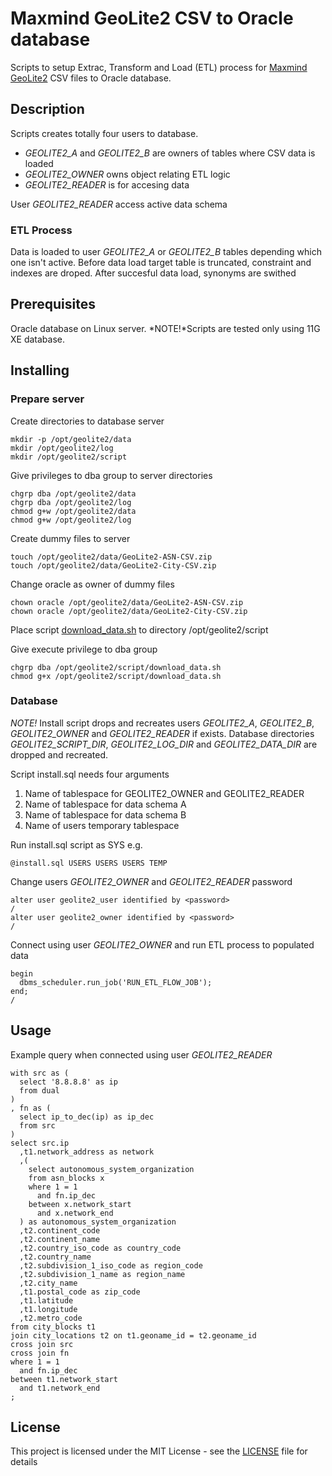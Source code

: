 # Maxmind GeoLite2 CSV to Oracle database
Scripts to setup Extrac, Transform and Load (ETL) process for [Maxmind](https://twitter.com/maxmind) [GeoLite2](https://dev.maxmind.com/geoip/geoip2/geolite2/) CSV files to Oracle database. 

## Description
Scripts creates totally four users to database.
+ _GEOLITE2_A_ and _GEOLITE2_B_ are owners of tables where CSV data is loaded
+ _GEOLITE2_OWNER_ owns object relating ETL logic
+ _GEOLITE2_READER_ is for accesing data

User _GEOLITE2_READER_ access active data schema 
### ETL Process
Data is loaded to user _GEOLITE2_A_ or _GEOLITE2_B_ tables depending which one isn't active.
Before data load target table is truncated, constraint and indexes are droped.
After succesful data load, synonyms are swithed

## Prerequisites
Oracle database on Linux server. 
*NOTE!*Scripts are tested only using 11G XE database.
## Installing
### Prepare server
Create directories to database server
```
mkdir -p /opt/geolite2/data
mkdir /opt/geolite2/log
mkdir /opt/geolite2/script
```
Give privileges to dba group to server directories
```
chgrp dba /opt/geolite2/data
chgrp dba /opt/geolite2/log
chmod g+w /opt/geolite2/data
chmod g+w /opt/geolite2/log
```
Create dummy files to server
```
touch /opt/geolite2/data/GeoLite2-ASN-CSV.zip
touch /opt/geolite2/data/GeoLite2-City-CSV.zip
```
Change oracle as owner of dummy files
```
chown oracle /opt/geolite2/data/GeoLite2-ASN-CSV.zip
chown oracle /opt/geolite2/data/GeoLite2-City-CSV.zip
```
Place script [download_data.sh](server/download_data.sh) to directory /opt/geolite2/script

Give execute privilege to dba group
```
chgrp dba /opt/geolite2/script/download_data.sh
chmod g+x /opt/geolite2/script/download_data.sh
```
### Database
*NOTE!*
Install script drops and recreates users _GEOLITE2_A_, _GEOLITE2_B_, _GEOLITE2_OWNER_ and _GEOLITE2_READER_ if exists. 
Database directories _GEOLITE2_SCRIPT_DIR_, _GEOLITE2_LOG_DIR_ and _GEOLITE2_DATA_DIR_ are dropped and recreated.

Script install.sql needs four arguments
1. Name of tablespace for GEOLITE2_OWNER and GEOLITE2_READER
2. Name of tablespace for data schema A
3. Name of tablespace for data schema B
4. Name of users temporary tablespace

Run install.sql script as SYS e.g.
```
@install.sql USERS USERS USERS TEMP
```
Change users _GEOLITE2_OWNER_ and _GEOLITE2_READER_ password
```
alter user geolite2_user identified by <password>
/
alter user geolite2_owner identified by <password>
/
```
Connect using user _GEOLITE2_OWNER_ and run ETL process to populated data
```
begin
  dbms_scheduler.run_job('RUN_ETL_FLOW_JOB');
end;
/
```
## Usage
Example query when connected using user _GEOLITE2_READER_
```
with src as (
  select '8.8.8.8' as ip
  from dual
)
, fn as (
  select ip_to_dec(ip) as ip_dec 
  from src
)
select src.ip
  ,t1.network_address as network
  ,(
    select autonomous_system_organization
    from asn_blocks x
    where 1 = 1
      and fn.ip_dec
    between x.network_start
      and x.network_end
  ) as autonomous_system_organization
  ,t2.continent_code
  ,t2.continent_name
  ,t2.country_iso_code as country_code
  ,t2.country_name
  ,t2.subdivision_1_iso_code as region_code
  ,t2.subdivision_1_name as region_name
  ,t2.city_name
  ,t1.postal_code as zip_code
  ,t1.latitude
  ,t1.longitude
  ,t2.metro_code
from city_blocks t1
join city_locations t2 on t1.geoname_id = t2.geoname_id
cross join src
cross join fn
where 1 = 1
  and fn.ip_dec
between t1.network_start
  and t1.network_end
;
```
## License
This project is licensed under the MIT License - see the [LICENSE](LICENSE) file for details

